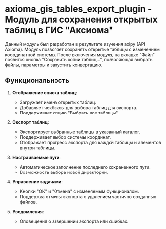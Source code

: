 # axioma_gis_tables_export_plugin - Модуль для сохранения открытых таблиц в ГИС "Аксиома"

Данный модуль был разработан в результате изучения axipy (API Axioma).
Модуль позволяет сохранять открытые таблицы с изменением координатной системы. После включения модуля, на вкладке "Файл" появится кнопка "Сохранить копии таблиц...", позволяющая выбрать файлы, параметры и запустить конвертацию.

## Функциональность

1. **Отображение списка таблиц**:
   - Загружает имена открытых таблиц.
   - Добавляет чекбоксы для выбора таблиц для экспорта.
   - Поддерживает опцию "Выбрать все таблицы".

2. **Экспорт таблиц**:
   - Экспортирует выбранные таблицы в указанный каталог.
   - Поддерживает выбор системы координат.
   - Отображает прогресс экспорта для каждой таблицы и элементов внутри таблицы.

3. **Настраиваемые пути**:
   - Автоматическое заполнение последнего сохраненного пути.
   - Возможность выбора новой директории.

4. **Управление задачами**:
   - Кнопки "ОК" и "Отмена" с изменяемым функционалом.
   - Поддержка отмены экспорта с удалением частично созданных файлов.

5. **Уведомления**:
   - Оповещения о завершении экспорта или ошибках.
